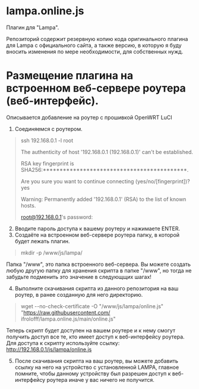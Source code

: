 # lampa.online.js
Плагин для "Lampa".

Репозиторий содержит резервную копию кода оригинального плагина для Lampa с официального сайта, а также версию, в которую я буду вносить изменения по мере необходимости, для собственных нужд.

# Размещение плагина на встроенном веб-сервере роутера (веб-интерфейс).

Описывается добавление на роутер с прошивкой OpenWRT LuCI

1. Соединяемся с роутером.

> ssh 192.168.0.1 -l root
> 
> The authenticity of host '192.168.0.1 (192.168.0.1)' can't be established.
> 
> RSA key fingerprint is SHA256:*******************************************.
> 
> Are you sure you want to continue connecting (yes/no/[fingerprint])? yes
> 
> Warning: Permanently added '192.168.0.1' (RSA) to the list of known hosts.
> 
> root@192.168.0.1's password:

2. Вводите пароль доступа к вашему роутеру и нажимаете ENTER.
3. Создаёте на встроенном веб-сервере роутера папку, в которой будет лежать плагин.

> mkdir -p /www/js/lampa/

Папка "/www", это папка встроенного веб-сервера.
Вы можете создать любую другую папку для хранения скрипта в папке "/www", но тогда не забудьте подменить это значение в следующщих шагах!

4. Выполните скачивания скрипта из данного репозитория на ваш роутер, в ранее созданную для него директорию.

> wget --no-check-certificate -O "/www/js/lampa/online.js" "https://raw.githubusercontent.com/
ifrolofff/lampa.online.js/main/online.js"

Теперь скрипт будет доступен на вашем роутере и к нему смогут получить доступ все те, кто имеет доступ к веб-интерфейсу роутера.
Для доступа к скрипту используйте ссылку: http://192.168.0.1/js/lampa/online.js

5. После скачивания скрипта на ваш роутер, вы можете добавить ссылку на него на устройство с установленной LAMPA, главное помните, чтобы данному устройству был разрешен доступ к веб-интерфейсу роутера иначе у вас ничего не получится.
